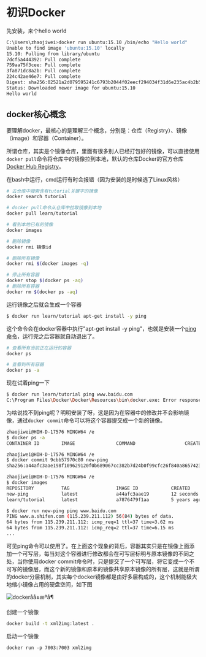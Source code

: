 # 初识Docker

先安装，来个hello world

```bash
C:\Users\zhaojiwei>docker run ubuntu:15.10 /bin/echo "Hello world"
Unable to find image 'ubuntu:15.10' locally
15.10: Pulling from library/ubuntu
7dcf5a444392: Pull complete
759aa75f3cee: Pull complete
3fa871dc8a2b: Pull complete
224c42ae46e7: Pull complete
Digest: sha256:02521a2d079595241c6793b2044f02eecf294034f31d6e235ac4b2b54ffc41f3
Status: Downloaded newer image for ubuntu:15.10
Hello world
```

## docker核心概念

要理解docker，最核心的是理解三个概念，分别是：仓库（Registry）、镜像（image）和容器（Container）。

所谓仓库，其实是个镜像仓库，里面有很多别人已经打包好的镜像，可以直接使用`docker pull`命令将仓库中的镜像拉到本地，默认的仓库Docker的官方仓库[Docker Hub Registry](https://hub.docker.com/)。

在bash中运行，cmd运行有时会报错（因为安装的是时候选了Linux风格）

```bash
# 去仓库中搜索含有tutorial关键字的镜像
docker search tutorial

# docker pull命令从仓库中拉取镜像到本地
docker pull learn/tutorial

# 看到本地已有的镜像
docker images

# 删除镜像
docker rmi 镜像id

# 删除所有镜像
docker rmi $(docker images -q)

# 停止所有容器
docker stop $(docker ps -aq)
# 删除所有容器
docker rm $(docker ps -aq)

```

运行镜像之后就会生成一个容器

```bash
$ docker run learn/tutorial apt-get install -y ping
```

这个命令会在docker容器中执行"apt-get install -y ping"，也就是安装一个[ping命令](https://www.baidu.com/s?wd=ping%E5%91%BD%E4%BB%A4&tn=24004469_oem_dg&rsv_dl=gh_pl_sl_csd)，运行完之后容器就自动退出了。

```bash
# 查看所有当前正在运行的容器
docker ps

# 查看到所有容器
docker ps -a
```

现在试着ping一下

```bash
$ docker run learn/tutorial ping www.baidu.com
C:\Program Files\Docker\Docker\Resources\bin\docker.exe: Error response from daemon: OCI runtime create failed: container_linux.go:344: starting container process caused "exec: \"ping\": executable file not found in $PATH": unknown.
```

为啥说找不到ping呢？明明安装了呀，这是因为在容器中的修改并不会影响镜像，通过`docker commit`命令可以将这个容器提交成一个新的镜像。

```bash
zhaojiwei@HIH-D-17576 MINGW64 /e
$ docker ps -a
CONTAINER ID        IMAGE               COMMAND                  CREATED              STATUS                          PORTS               NAMES9cbb57970c80        learn/tutorial      "apt-get install -y …"   About a minute ago   Exited (0) About a minute ago                       modest_diffie

zhaojiwei@HIH-D-17576 MINGW64 /e
$ docker commit 9cbb57970c80 new-ping
sha256:a44afc3aae198f109629120f0b689067cc382b7d24b0f99cfc26f840a8657423

zhaojiwei@HIH-D-17576 MINGW64 /e
$ docker images
REPOSITORY          TAG                 IMAGE ID            CREATED             SIZE
new-ping            latest              a44afc3aae19        12 seconds ago      140MB
learn/tutorial      latest              a7876479f1aa        5 years ago         128MB

$ docker run new-ping ping www.baidu.com
PING www.a.shifen.com (115.239.211.112) 56(84) bytes of data.
64 bytes from 115.239.211.112: icmp_req=1 ttl=37 time=3.62 ms
64 bytes from 115.239.211.112: icmp_req=2 ttl=37 time=6.15 ms
...
```

可见ping命令可以使用了。在上面这个现象的背后，容器其实只是在镜像上面添加一个可写层，每当对这个容器进行修改都会在可写层标明与原本镜像的不同之处，当你使用docker commit命令时，只是提交了一个可写层，将它变成一个不可写的镜像层，而这个新的镜像和原本的镜像共享原本镜像的所有层，这就是所谓的docker分层机制，其实每个docker镜像都是由好多层构成的，这个机制能极大地缩小镜像占用的硬盘空间，如下图

![dockeråå±æºå¶](https://img-blog.csdnimg.cn/20190222195112903.png?x-oss-process=image/watermark,type_ZmFuZ3poZW5naGVpdGk,shadow_10,text_aHR0cHM6Ly9ibG9nLmNzZG4ubmV0L3FxXzMzMjU2Njg4,size_16,color_FFFFFF,t_70)



创建一个镜像

```bash
docker build -t xml2img:latest .
```



启动一个镜像

```
docker run -p 7003:7003 xml2img
```

